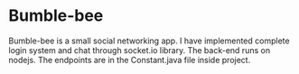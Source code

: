 # Bumble-bee
Bumble-bee is a small social networking app. 
I have implemented complete login system and chat through socket.io library. 
The back-end runs on nodejs. The endpoints are in the Constant.java file inside project.
